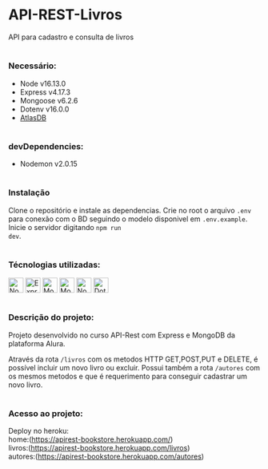 # API-REST-Livros

API para cadastro e consulta de livros

#

### Necessário:

-   Node v16.13.0
-   Express v4.17.3
-   Mongoose v6.2.6
-   Dotenv v16.0.0
-   [AtlasDB](https://www.mongodb.com/cloud/atlas/register2?utm_content=rlsapostreg&utm_source=google&utm_campaign=gs_americas_rlsamultirest_search_brand_dsa_atlas_desktop_rlsa_postreg&utm_term=&utm_medium=cpc_paid_search&utm_ad=&utm_ad_campaign_id=14412646452&adgroup=131761126052&gclid=CjwKCAjwjZmTBhB4EiwAynRmD3JD4QUDj02w3aI9r5GYfxuNvWxmExkd8_g-rcq5gJXJbv38UMlBqhoCIrwQAvD_BwE)

#

### devDependencies:

-   Nodemon v2.0.15

#

### Instalação

Clone o repositório e instale as dependencias.
Crie no root o arquivo <code>.env</code> para conexão com o BD seguindo o modelo disponivel em <code>.env.example</code>.
Inicie o servidor digitando <code>npm run dev</code>.

#

### Técnologias utilizadas:

<div>
    <img align="center" alt="Nodejs" height="30"  src="https://cdn.jsdelivr.net/gh/devicons/devicon/icons/nodejs/nodejs-original.svg">
    <img align="center" alt="Express" height="30" src="https://cdn.jsdelivr.net/gh/devicons/devicon/icons/express/xpress-original-wordmark.svg">
    <img align="center" alt="MongoDB" height="30" src="https://cdn.jsdelivr.net/gh/devicons/devicon/icons/mongodb/mongodb-original-wordmark.svg">
    <img align="center" alt="Mongoose" height="30" src="https://www.pngfind.com/pngs/m/430-4309574_mongoose-js-logo-hd-png-download.png">
    <img align="center" alt="Nodemon" height="30" src="https://user-images.githubusercontent.com/13700/35731649-652807e8-080e-11e8-88fd-1b2f6d553b2d.png">
     <img align="center" alt="Dotenv" height="30" src="https://api.nuget.org/v3-flatcontainer/dotenv.net/3.1.1/icon">

</div>

#

### Descrição do projeto:

<p>Projeto desenvolvido no curso API-Rest com Express e MongoDB da plataforma Alura.</p>
<p>Através da rota <code>/livros</code> com os metodos HTTP GET,POST,PUT e DELETE, é possível incluir um novo livro ou excluir. Possui também a rota <code>/autores</code> com os mesmos metodos e que é requerimento para conseguir cadastrar um novo livro.</p>

#

### Acesso ao projeto:

Deploy no heroku:<br>
home:(https://apirest-bookstore.herokuapp.com/)<br>
livros:(https://apirest-bookstore.herokuapp.com/livros)<br>
autores:(https://apirest-bookstore.herokuapp.com/autores)<br>

